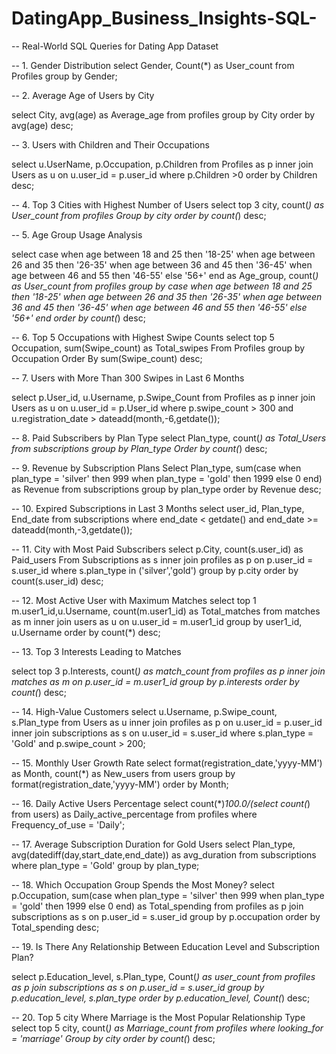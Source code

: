 # DatingApp_Business_Insights-SQL-
-- Real-World SQL Queries for Dating App Dataset

-- 1. Gender Distribution
select Gender, Count(*) as User_count from Profiles
group by Gender;


-- 2. Average Age of Users by City

select City, avg(age) as Average_age from profiles
group by City
order by avg(age) desc;


-- 3. Users with Children and Their Occupations

select u.UserName, p.Occupation, p.Children from Profiles as p
inner join Users as u on u.user_id = p.user_id
where p.Children >0
order by Children desc;


-- 4. Top 3 Cities with Highest Number of Users
select top 3 city, count(*) as User_count from profiles
Group by city
order by count(*) desc;


-- 5. Age Group Usage Analysis

select case
	when age between 18 and 25 then '18-25'
	when age between 26 and 35 then '26-35'
	when age between 36 and 45 then '36-45'
	when age between 46 and 55 then '46-55'
	else '56+' end as Age_group,
count(*) as User_count
from profiles
group by case
	when age between 18 and 25 then '18-25'
	when age between 26 and 35 then '26-35'
	when age between 36 and 45 then '36-45'
	when age between 46 and 55 then '46-55'
	else '56+' end
order by count(*) desc;

       

-- 6. Top 5 Occupations with Highest Swipe Counts
select top 5 Occupation, sum(Swipe_count) as Total_swipes
From Profiles
group by Occupation
Order By sum(Swipe_count) desc;


-- 7. Users with More Than 300 Swipes in Last 6 Months

select p.User_id, u.Username, p.Swipe_Count
from Profiles as p
inner join Users as u on u.user_id = p.User_id
where p.swipe_count > 300
and u.registration_date > dateadd(month,-6,getdate());



-- 8. Paid Subscribers by Plan Type
select Plan_type, count(*) as Total_Users
from subscriptions 
group by Plan_type
Order by count(*) desc;


-- 9. Revenue by Subscription Plans
Select Plan_type,
sum(case when plan_type = 'silver' then 999 
	when plan_type = 'gold' then 1999 else 0 end) as Revenue
from subscriptions
group by plan_type
order by Revenue desc;


-- 10. Expired Subscriptions in Last 3 Months
select user_id, Plan_type, End_date from subscriptions
where end_date < getdate() 
and end_date >= dateadd(month,-3,getdate());


-- 11. City with Most Paid Subscribers
select p.City, count(s.user_id) as Paid_users
From Subscriptions as s
inner join profiles as p on p.user_id = s.user_id
where s.plan_type in ('silver','gold')
group by p.city
order by count(s.user_id) desc;


-- 12. Most Active User with Maximum Matches
select top 1 m.user1_id,u.Username, count(m.user1_id) as Total_matches
from matches as m
inner join users as u on u.user_id = m.user1_id
group by user1_id, u.Username
order by count(*) desc;



-- 13. Top 3 Interests Leading to Matches

select top 3 p.Interests, count(*) as match_count
from profiles as p
inner join matches as m on p.user_id = m.user1_id
group by p.interests
order by count(*) desc;


-- 14. High-Value Customers
select u.Username, p.Swipe_count, s.Plan_type
from Users as u
inner join profiles as p on u.user_id = p.user_id
inner join subscriptions as s on u.user_id = s.user_id
where s.plan_type = 'Gold' and p.swipe_count > 200;


-- 15. Monthly User Growth Rate
select format(registration_date,'yyyy-MM') as Month, count(*) as New_users
from users
group by format(registration_date,'yyyy-MM')
order by Month;


-- 16. Daily Active Users Percentage
select count(*)*100.0/(select count(*) from users) as Daily_active_percentage
from profiles
where Frequency_of_use = 'Daily';





-- 17. Average Subscription Duration for Gold Users
select Plan_type, avg(datediff(day,start_date,end_date)) as avg_duration
from subscriptions
where plan_type = 'Gold'
group by plan_type;

-- 18. Which Occupation Group Spends the Most Money?
select p.Occupation,
sum(case when plan_type = 'silver' then 999 
	when plan_type = 'gold' then 1999 else 0 end) as Total_spending
from profiles as p
join subscriptions as s on p.user_id = s.user_id
group by p.occupation
order by Total_spending desc;





-- 19. Is There Any Relationship Between Education Level and Subscription Plan?

select p.Education_level, s.Plan_type, Count(*) as user_count
from profiles as p
join subscriptions as s on p.user_id = s.user_id
group by p.education_level, s.plan_type
order by p.education_level, Count(*) desc;


-- 20. Top 5 city Where Marriage is the Most Popular Relationship Type
select top 5 city, count(*) as Marriage_count
from profiles
where looking_for = 'marriage'
Group by city
order by count(*) desc;


